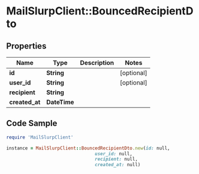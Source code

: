 # MailSlurpClient::BouncedRecipientDto

## Properties

Name | Type | Description | Notes
------------ | ------------- | ------------- | -------------
**id** | **String** |  | [optional] 
**user_id** | **String** |  | [optional] 
**recipient** | **String** |  | 
**created_at** | **DateTime** |  | 

## Code Sample

```ruby
require 'MailSlurpClient'

instance = MailSlurpClient::BouncedRecipientDto.new(id: null,
                                 user_id: null,
                                 recipient: null,
                                 created_at: null)
```


